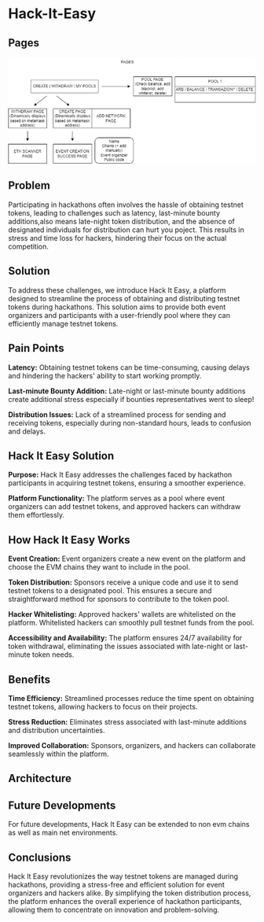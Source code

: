 # Hack-It-Easy
## Pages
![img](/docs/images/Istanbul.drawio.png)

## Problem 
Participating in hackathons often involves the hassle of obtaining testnet tokens, leading to challenges such as latency, last-minute bounty additions,also means late-night token distribution, and the absence of designated individuals for distribution can hurt you poject.
This results in stress and time loss for hackers, hindering their focus on the actual competition.
## Solution 
To address these challenges, we introduce Hack It Easy, a platform designed to streamline the process of obtaining and distributing testnet tokens during hackathons. This solution aims to provide both event organizers and participants with a user-friendly pool where they can efficiently manage testnet tokens.

## Pain Points
**Latency:** Obtaining testnet tokens can be time-consuming, causing delays and hindering the hackers' ability to start working promptly.

**Last-minute Bounty Addition:** Late-night or last-minute bounty additions create additional stress especially if bounties representatives went to sleep!

**Distribution Issues:** Lack of a streamlined process for sending and receiving tokens, especially during non-standard hours, leads to confusion and delays.

## Hack It Easy Solution
**Purpose:** Hack It Easy addresses the challenges faced by hackathon participants in acquiring testnet tokens, ensuring a smoother experience.

**Platform Functionality:** The platform serves as a pool where event organizers can add testnet tokens, and approved hackers can withdraw them effortlessly.

## How Hack It Easy Works
**Event Creation:** Event organizers create a new event on the platform and choose the EVM chains they want to include in the pool.

**Token Distribution:** Sponsors receive a unique code and use it to send testnet tokens to a designated pool. This ensures a secure and straightforward method for sponsors to contribute to the token pool.

**Hacker Whitelisting:** Approved hackers' wallets are whitelisted on the platform. Whitelisted hackers can smoothly pull testnet funds from the pool.

**Accessibility and Availability:** The platform ensures 24/7 availability for token withdrawal, eliminating the issues associated with late-night or last-minute token needs.

## Benefits
**Time Efficiency:** Streamlined processes reduce the time spent on obtaining testnet tokens, allowing hackers to focus on their projects.

**Stress Reduction:** Eliminates stress associated with last-minute additions and distribution uncertainties.

**Improved Collaboration:** Sponsors, organizers, and hackers can collaborate seamlessly within the platform.

## Architecture 

## Future Developments 
For future developments, Hack It Easy can be extended to non evm chains as well as main net environments.

## Conclusions
Hack It Easy revolutionizes the way testnet tokens are managed during hackathons, providing a stress-free and efficient solution for event organizers and hackers alike. By simplifying the token distribution process, the platform enhances the overall experience of hackathon participants, allowing them to concentrate on innovation and problem-solving.

